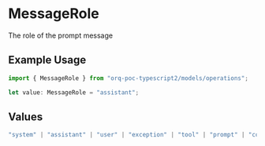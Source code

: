 # MessageRole

The role of the prompt message

## Example Usage

```typescript
import { MessageRole } from "orq-poc-typescript2/models/operations";

let value: MessageRole = "assistant";
```

## Values

```typescript
"system" | "assistant" | "user" | "exception" | "tool" | "prompt" | "correction" | "expected_output"
```
